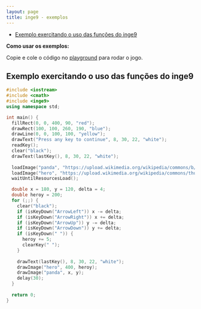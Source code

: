 ```yaml
---
layout: page
title: inge9 - exemplos
---
```


- [Exemplo exercitando o uso das funções do inge9](#exemplo-exercitando-o-uso-das-funções-do-inge9)

**Como usar os exemplos:**

Copie e cole o código no [playground](playground) para rodar o jogo.

## Exemplo exercitando o uso das funções do inge9

```c++
#include <iostream>
#include <cmath>
#include <inge9>
using namespace std;

int main() {
  fillRect(0, 0, 400, 90, "red");
  drawRect(100, 100, 260, 190, "blue");
  drawLine(0, 0, 100, 100, "yellow");
  drawText("Press any key to continue", 8, 30, 22, "white");
  readKey();
  clear("black");
  drawText(lastKey(), 8, 30, 22, "white");
  
  loadImage("panda", "https://upload.wikimedia.org/wikipedia/commons/b/bf/Farm-Fresh_emotion_face_panda.png");
  loadImage("hero", "https://upload.wikimedia.org/wikipedia/commons/thumb/1/11/Cc-by_new_white.svg/48px-Cc-by_new_white.svg.png");
  waitUntilResourcesLoad();

  double x = 180, y = 120, delta = 4;
  double heroy = 200;
  for (;;) {
    clear("black");
    if (isKeyDown("ArrowLeft")) x -= delta;
    if (isKeyDown("ArrowRight")) x += delta;
    if (isKeyDown("ArrowUp")) y -= delta;
    if (isKeyDown("ArrowDown")) y += delta;
    if (isKeyDown(" ")) {
      heroy += 5;
      clearKey(" ");
    }
  
    drawText(lastKey(), 8, 30, 22, "white");
    drawImage("hero", 400, heroy);
    drawImage("panda", x, y);
    delay(30);
  }
  
  return 0;
}
```